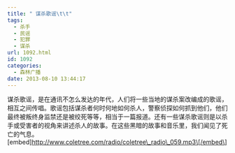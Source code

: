 ```yaml
---
title: " 谋杀歌谣\t\t"
tags:
  - 杀手
  - 民谣
  - 犯罪
  - 谋杀
url: 1092.html
id: 1092
categories:
  - 森林广播
date: 2013-08-10 13:44:17
---
```


谋杀歌谣，是在通讯不怎么发达的年代，人们将一些当地的谋杀案改编成的歌谣，相互之间传唱。歌谣包括谋杀者何时何地如何杀人，警察侦探如何抓到他们，他们最终被叛终身监禁还是被绞死等等，相当于一篇报道。还有一些谋杀歌谣则是以杀手或受害者的视角来讲述杀人的故事。在这些黑暗的故事和音乐里，我们闻见了死亡的气息。   \[embed\]http://www.coletree.com/radio/coletree\_radio\_059.mp3\[/embed\]